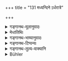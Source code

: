 +++
title = "131 मध्यन्दिने ऽर्धरात्रे"

+++

<details><summary>गङ्गानथ-मूलानुवादः</summary>

He shall not have recourse to a cross-road at midday, or at midnight, or after having partaken of meat-food at a śrāddha, or at the two twilights.—(131)
</details>

<details><summary>मेधातिथिः</summary>

मध्याह्ने **ऽर्धरात्रे** महानिशायां समांसं च **श्राद्धं भुक्त्वा** **न सेवेत,** चिरं न तत्रासीत । यदि कथंचिद् ग्रामादि गच्छतो नान्तरेण चतुष्पथं मार्गान्तरम् अस्ति, तदा तावन्मात्रसंबन्धो न निषिध्यते । 

- <u>केचित्</u> तु चकारम् एवं योजयन्ति । श्राद्धं भुक्त्वा सामिषं चान्यद् अपि भोजनम् । <u>अस्मिंश्</u> च संबन्धे समाचारो ऽन्वेष्यः । नान्यथा व्यवहितः संबन्धो लभ्यते ॥ ४.१३१ ॥
</details>

<details><summary>गङ्गानथ-भाष्यानुवादः</summary>

At midday—at midnight—after having eaten, at a Śrāddha, food mixed with meat—‘*he shall not have recourse to a cross-road*;’ *i.e*., shall not stay there for any length of time. If, however, on his way; to another village, there is no other way save through the cross-road, his having recourse to it to that extent is not forbidden.

Some people add a further ‘*ca*,’ and explain the text to mean, ‘after having eaten at a *śrāddha, and* after having partaken of meat-food.’

Under this explanation, however, it would be necessary to seek for some usage in support of this; as without some such corroborative usage, there can be no justification for such disjointed construction.—(131)
</details>

<details><summary>गङ्गानथ-टिप्पन्यः</summary>

This verse is quoted in *Aparārka* (p. 193);—in *Madanapārijāta* (p. 121);—and in *Vīramitrodaya* (Saṃskāra, p. 576).
</details>

<details><summary>गङ्गानथ-तुल्य-वाक्यानि</summary>

*Viṣṇu* (63.19).—‘he shall not stand upon road-crossings.’

*Mahābhārata* (13. Anuśāsana, 161.28).—‘He shall not stand at
road-crossings at midday, or at midnight, or late at night, or during the two twilights.’
</details>

<details><summary>Bühler</summary>

131	At midday and at midnight, after partaking of meat at a funeral dinner, and in the two twilights let him not stay long on a cross-road.
</details>
